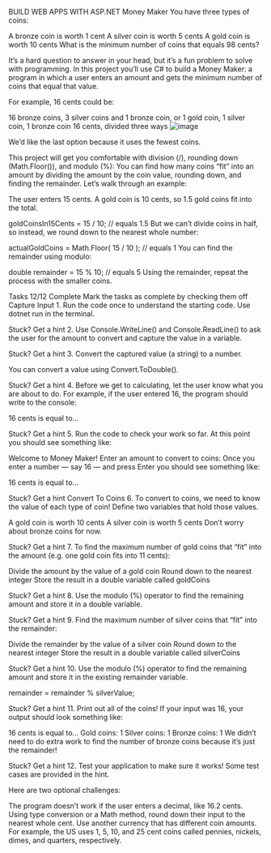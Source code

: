 BUILD WEB APPS WITH ASP.NET
Money Maker
You have three types of coins:

A bronze coin is worth 1 cent
A silver coin is worth 5 cents
A gold coin is worth 10 cents
What is the minimum number of coins that equals 98 cents?

It’s a hard question to answer in your head, but it’s a fun problem to solve with programming. In this project you’ll use C# to build a Money Maker: a program in which a user enters an amount and gets the minimum number of coins that equal that value.

For example, 16 cents could be:

16 bronze coins,
3 silver coins and 1 bronze coin, or
1 gold coin, 1 silver coin, 1 bronze coin
16 cents, divided three ways
![image](https://user-images.githubusercontent.com/64829519/236397988-9f55cf48-0dc0-48ec-8042-469a2265299b.png)


We’d like the last option because it uses the fewest coins.

This project will get you comfortable with division (/), rounding down (Math.Floor()), and modulo (%): You can find how many coins “fit” into an amount by dividing the amount by the coin value, rounding down, and finding the remainder. Let’s walk through an example:

The user enters 15 cents. A gold coin is 10 cents, so 1.5 gold coins fit into the total.

goldCoinsIn15Cents = 15 / 10; // equals 1.5
But we can’t divide coins in half, so instead, we round down to the nearest whole number:

actualGoldCoins = Math.Floor( 15 / 10 ); // equals 1
You can find the remainder using modulo:

double remainder = 15 % 10; // equals 5
Using the remainder, repeat the process with the smaller coins.

Tasks
12/12 Complete
Mark the tasks as complete by checking them off
Capture Input
1.
Run the code once to understand the starting code. Use dotnet run in the terminal.


Stuck? Get a hint
2.
Use Console.WriteLine() and Console.ReadLine() to ask the user for the amount to convert and capture the value in a variable.


Stuck? Get a hint
3.
Convert the captured value (a string) to a number.

You can convert a value using Convert.ToDouble().


Stuck? Get a hint
4.
Before we get to calculating, let the user know what you are about to do. For example, if the user entered 16, the program should write to the console:

16 cents is equal to...

Stuck? Get a hint
5.
Run the code to check your work so far. At this point you should see something like:

Welcome to Money Maker!
Enter an amount to convert to coins:
Once you enter a number — say 16 — and press Enter you should see something like:

16 cents is equal to...

Stuck? Get a hint
Convert To Coins
6.
To convert to coins, we need to know the value of each type of coin! Define two variables that hold those values.

A gold coin is worth 10 cents
A silver coin is worth 5 cents
Don’t worry about bronze coins for now.


Stuck? Get a hint
7.
To find the maximum number of gold coins that “fit” into the amount (e.g. one gold coin fits into 11 cents):

Divide the amount by the value of a gold coin
Round down to the nearest integer
Store the result in a double variable called goldCoins

Stuck? Get a hint
8.
Use the modulo (%) operator to find the remaining amount and store it in a double variable.


Stuck? Get a hint
9.
Find the maximum number of silver coins that “fit” into the remainder:

Divide the remainder by the value of a silver coin
Round down to the nearest integer
Store the result in a double variable called silverCoins

Stuck? Get a hint
10.
Use the modulo (%) operator to find the remaining amount and store it in the existing remainder variable.

remainder = remainder % silverValue;

Stuck? Get a hint
11.
Print out all of the coins! If your input was 16, your output should look something like:

16 cents is equal to...
Gold coins: 1
Silver coins: 1
Bronze coins: 1
We didn’t need to do extra work to find the number of bronze coins because it’s just the remainder!


Stuck? Get a hint
12.
Test your application to make sure it works! Some test cases are provided in the hint.

Here are two optional challenges:

The program doesn’t work if the user enters a decimal, like 16.2 cents. Using type conversion or a Math method, round down their input to the nearest whole cent.
Use another currency that has different coin amounts. For example, the US uses 1, 5, 10, and 25 cent coins called pennies, nickels, dimes, and quarters, respectively.
